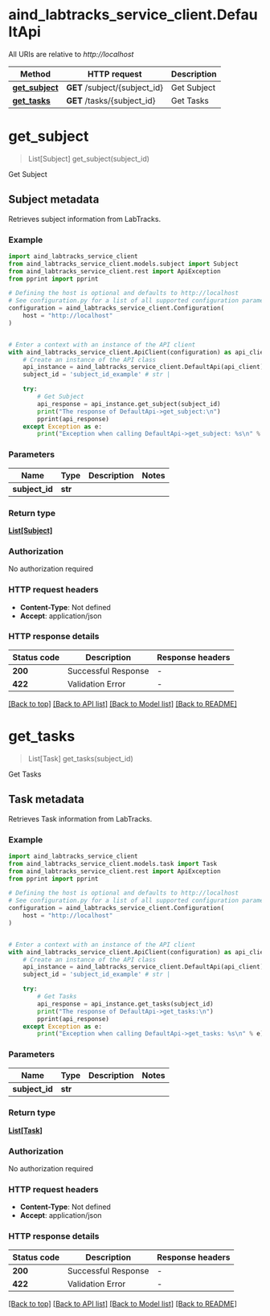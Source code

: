 # aind_labtracks_service_client.DefaultApi

All URIs are relative to *http://localhost*

Method | HTTP request | Description
------------- | ------------- | -------------
[**get_subject**](DefaultApi.md#get_subject) | **GET** /subject/{subject_id} | Get Subject
[**get_tasks**](DefaultApi.md#get_tasks) | **GET** /tasks/{subject_id} | Get Tasks


# **get_subject**
> List[Subject] get_subject(subject_id)

Get Subject

## Subject metadata
Retrieves subject information from LabTracks.

### Example


```python
import aind_labtracks_service_client
from aind_labtracks_service_client.models.subject import Subject
from aind_labtracks_service_client.rest import ApiException
from pprint import pprint

# Defining the host is optional and defaults to http://localhost
# See configuration.py for a list of all supported configuration parameters.
configuration = aind_labtracks_service_client.Configuration(
    host = "http://localhost"
)


# Enter a context with an instance of the API client
with aind_labtracks_service_client.ApiClient(configuration) as api_client:
    # Create an instance of the API class
    api_instance = aind_labtracks_service_client.DefaultApi(api_client)
    subject_id = 'subject_id_example' # str | 

    try:
        # Get Subject
        api_response = api_instance.get_subject(subject_id)
        print("The response of DefaultApi->get_subject:\n")
        pprint(api_response)
    except Exception as e:
        print("Exception when calling DefaultApi->get_subject: %s\n" % e)
```



### Parameters


Name | Type | Description  | Notes
------------- | ------------- | ------------- | -------------
 **subject_id** | **str**|  | 

### Return type

[**List[Subject]**](Subject.md)

### Authorization

No authorization required

### HTTP request headers

 - **Content-Type**: Not defined
 - **Accept**: application/json

### HTTP response details

| Status code | Description | Response headers |
|-------------|-------------|------------------|
**200** | Successful Response |  -  |
**422** | Validation Error |  -  |

[[Back to top]](#) [[Back to API list]](../README.md#documentation-for-api-endpoints) [[Back to Model list]](../README.md#documentation-for-models) [[Back to README]](../README.md)

# **get_tasks**
> List[Task] get_tasks(subject_id)

Get Tasks

## Task metadata
Retrieves Task information from LabTracks.

### Example


```python
import aind_labtracks_service_client
from aind_labtracks_service_client.models.task import Task
from aind_labtracks_service_client.rest import ApiException
from pprint import pprint

# Defining the host is optional and defaults to http://localhost
# See configuration.py for a list of all supported configuration parameters.
configuration = aind_labtracks_service_client.Configuration(
    host = "http://localhost"
)


# Enter a context with an instance of the API client
with aind_labtracks_service_client.ApiClient(configuration) as api_client:
    # Create an instance of the API class
    api_instance = aind_labtracks_service_client.DefaultApi(api_client)
    subject_id = 'subject_id_example' # str | 

    try:
        # Get Tasks
        api_response = api_instance.get_tasks(subject_id)
        print("The response of DefaultApi->get_tasks:\n")
        pprint(api_response)
    except Exception as e:
        print("Exception when calling DefaultApi->get_tasks: %s\n" % e)
```



### Parameters


Name | Type | Description  | Notes
------------- | ------------- | ------------- | -------------
 **subject_id** | **str**|  | 

### Return type

[**List[Task]**](Task.md)

### Authorization

No authorization required

### HTTP request headers

 - **Content-Type**: Not defined
 - **Accept**: application/json

### HTTP response details

| Status code | Description | Response headers |
|-------------|-------------|------------------|
**200** | Successful Response |  -  |
**422** | Validation Error |  -  |

[[Back to top]](#) [[Back to API list]](../README.md#documentation-for-api-endpoints) [[Back to Model list]](../README.md#documentation-for-models) [[Back to README]](../README.md)

